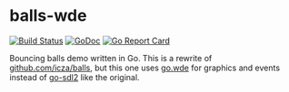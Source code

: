 # balls-wde

[![Build Status](https://travis-ci.org/icza/balls-wde.svg?branch=master)](https://travis-ci.org/icza/balls-wde)
[![GoDoc](https://godoc.org/github.com/icza/balls-wde?status.svg)](https://godoc.org/github.com/icza/balls-wde)
[![Go Report Card](https://goreportcard.com/badge/github.com/icza/balls-wde)](https://goreportcard.com/report/github.com/icza/balls-wde)

Bouncing balls demo written in Go. This is a rewrite of
[github.com/icza/balls](https://github.com/icza/balls), but this one uses
[go.wde](https://github.com/skelterjohn/go.wde) for graphics and events instead of
[go-sdl2](https://github.com/veandco/go-sdl2) like the original.

